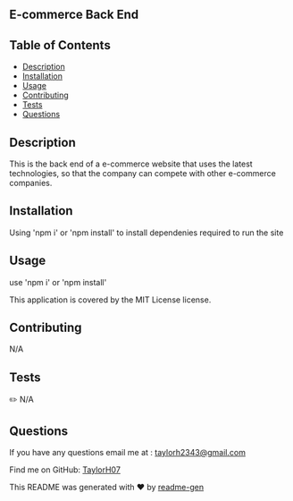 ## E-commerce Back End

## Table of Contents

- [Description](#description)
- [Installation](#installation)
- [Usage](#usage)
- [Contributing](#contributing)
- [Tests](#tests)
- [Questions](#questions)

## Description

This is the back end of a e-commerce website that uses the latest technologies, so that the company can compete with other e-commerce companies.

## Installation

Using 'npm i' or 'npm install' to install dependenies required to run the site

## Usage

use 'npm i' or 'npm install'

This application is covered by the MIT License license.

## Contributing

N/A

## Tests

✏️ N/A

## Questions

If you have any questions email me at :
taylorh2343@gmail.com

Find me on GitHub: [TaylorH07](https://github.com/TaylorH07)

This README was generated with ❤️ by [readme-gen](https://github.com/TaylorH07/readme-gen)
